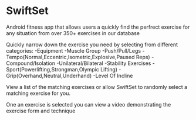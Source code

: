 # SwiftSet
Android fitness app that allows users a quickly find the perfrect exercise for any situation from over 350+ exercises in our database

Quickly narrow down the exercise you need by selecting from different categories:
-Equipment
-Muscle Group
-Push/Pull/Legs
-Tempo(Normal,Eccentric,Isometric,Explosive,Paused Reps)
-Compound/Isolation
-Unilateral/Bilateral
-Stability Exercises
-Sport(Powerlifting,Strongman,Olympic Lifting)
-Grip(Overhand,Neutral,Underhand)
-Level Of Incline

View a list of the matching exercises or allow SwiftSet to randomly select a matching exercise for you.

One an exercise is selected you can view a video demonstrating the exercise form and technique
